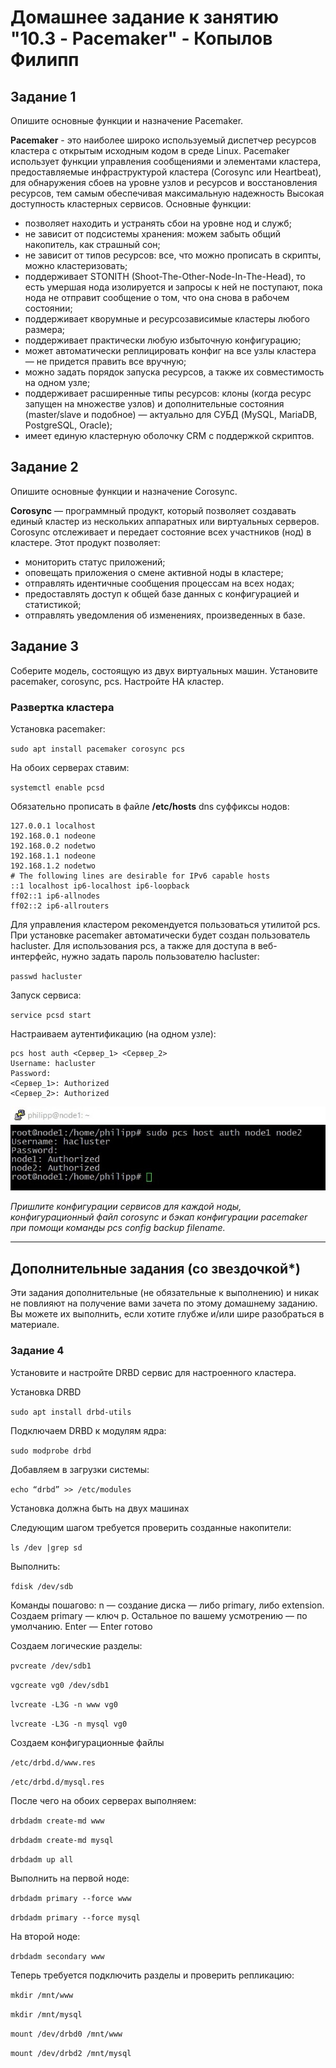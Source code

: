 # Домашнее задание к занятию "10.3 - Pacemaker" - Копылов Филипп

## Задание 1

Опишите основные функции и назначение Pacemaker.

**Pacemaker** - это наиболее широко используемый диспетчер ресурсов кластера с открытым исходным кодом в среде Linux. Pacemaker использует функции управления сообщениями и элементами кластера, предоставляемые инфраструктурой кластера (Corosync или Heartbeat), для обнаружения сбоев на уровне узлов и ресурсов и восстановления ресурсов, тем самым обеспечивая максимальную надежность Высокая доступность кластерных сервисов.
Основные функции:

* позволяет находить и устранять сбои на уровне нод и служб;
* не зависит от подсистемы хранения: можем забыть общий накопитель, как страшный сон;
* не зависит от типов ресурсов: все, что можно прописать в скрипты, можно кластеризовать;
* поддерживает STONITH (Shoot-The-Other-Node-In-The-Head), то есть умершая нода изолируется и запросы к ней не поступают, пока нода не отправит сообщение о том, что она снова в рабочем состоянии;
* поддерживает кворумные и ресурсозависимые кластеры любого размера;
* поддерживает практически любую избыточную конфигурацию;
* может автоматически реплицировать конфиг на все узлы кластера — не придется править все вручную;
* можно задать порядок запуска ресурсов, а также их совместимость на одном узле;
* поддерживает расширенные типы ресурсов: клоны (когда ресурс запущен на множестве узлов) и дополнительные состояния (master/slave и подобное) — актуально для СУБД (MySQL, MariaDB, PostgreSQL, Oracle);
* имеет единую кластерную оболочку CRM с поддержкой скриптов.

## Задание 2

Опишите основные функции и назначение Corosync.

**Corosync** — программный продукт, который позволяет создавать единый кластер из нескольких аппаратных или виртуальных серверов. Corosync отслеживает и передает состояние всех участников (нод) в кластере.
Этот продукт позволяет:

* мониторить статус приложений;
* оповещать приложения о смене активной ноды в кластере;
* отправлять идентичные сообщения процессам на всех нодах;
* предоставлять доступ к общей базе данных с конфигурацией и статистикой;
* отправлять уведомления об изменениях, произведенных в базе.

## Задание 3

Соберите модель, состоящую из двух виртуальных машин. Установите pacemaker, corosync, pcs.  Настройте HA кластер.

### Развертка кластера

Установка pacemaker:

`sudo apt install pacemaker corosync pcs`

На обоих серверах ставим:

`systemctl enable pcsd`

Обязательно прописать в файле **/etc/hosts** dns суффиксы нодов:

```
127.0.0.1 localhost
192.168.0.1 nodeone
192.168.0.2 nodetwo
192.168.1.1 nodeone
192.168.1.2 nodetwo
# The following lines are desirable for IPv6 capable hosts
::1 localhost ip6-localhost ip6-loopback
ff02::1 ip6-allnodes
ff02::2 ip6-allrouters
```

Для управления кластером рекомендуется пользоваться утилитой
pcs. При установке pacemaker автоматически будет создан
пользователь hacluster. Для использования pcs, а также для
доступа в веб-интерфейс, нужно задать пароль пользователю
hacluster:

`passwd hacluster`

Запуск сервиса:

`service pcsd start`

Настраиваем аутентификацию (на одном узле):

```
pcs host auth <Сервер_1> <Сервер_2>
Username: hacluster
Password:
<Сервер_1>: Authorized
<Сервер_2>: Authorized
```
![alt text](https://github.com/filipp761/10.3-Pacemaker/blob/main/img/auth.jpg)

*Пришлите конфигурации сервисов для каждой ноды, конфигурационный файл corosync и бэкап конфигурации pacemaker при помощи команды pcs config backup filename.*

---

## Дополнительные задания (со звездочкой*)

Эти задания дополнительные (не обязательные к выполнению) и никак не повлияют на получение вами зачета по этому домашнему заданию. Вы можете их выполнить, если хотите глубже и/или шире разобраться в материале.

### Задание 4

Установите и настройте DRBD сервис для настроенного кластера.

Установка DRBD

`sudo apt install drbd-utils`

Подключаем DRBD к модулям ядра:

`sudo modprobe drbd`

Добавляем в загрузки системы:

`echo “drbd” >> /etc/modules`

Установка должна быть на двух машинах

Следующим шагом требуется проверить созданные накопители:

`ls /dev |grep sd`

Выполнить: 

`fdisk /dev/sdb`

Команды пошагово:
n — создание диска — либо primary, либо extension.
Создаем primary — ключ p.
Остальное по вашему усмотрению — по умолчанию.
Enter — Enter готово

Создаем логические разделы:

`pvcreate /dev/sdb1`

`vgcreate vg0 /dev/sdb1`

`lvcreate -L3G -n www vg0`

`lvcreate -L3G -n mysql vg0`

Создаем конфигурационные файлы

`/etc/drbd.d/www.res`

`/etc/drbd.d/mysql.res`

После чего на обоих серверах выполняем:

`drbdadm create-md www`

`drbdadm create-md mysql`

`drbdadm up all`

Выполнить на первой ноде:

`drbdadm primary --force www`

`drbdadm primary --force mysql`

На второй ноде:

`drbdadm secondary www`

Теперь требуется подключить разделы и проверить репликацию:

`mkdir /mnt/www`

`mkdir /mnt/mysql`

`mount /dev/drbd0 /mnt/www`

`mount /dev/drbd2 /mnt/mysql`
